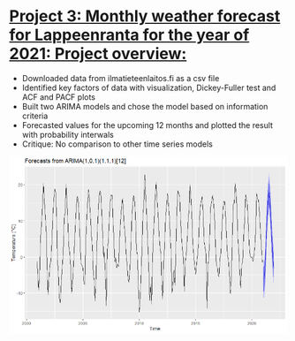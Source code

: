 # [Project 3: Monthly weather forecast for Lappeenranta for the year of 2021: Project overview:](https://github.com/JJuvakka/Time_series_analysis)
* Downloaded data from ilmatieteenlaitos.fi as a csv file
* Identified key factors of data with visualization, Dickey-Fuller test and ACF and PACF plots
* Built two ARIMA models and chose the model based on information criteria
* Forecasted values for the upcoming 12 months and plotted the result with probability interwals
* Critique: No comparison to other time series models

![](https://github.com/JJuvakka/AnalyticsPortfolio/blob/main/images/Weather_forecast_lappeenranta.PNG)
